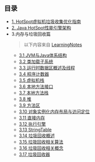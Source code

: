 
## 目录

- [1. HotSpot虚拟机垃圾收集优化指南](JavaHotSpotVM.md)
- [2. Java HotSpot性能引擎架构](JavaHotSpot性能引擎架构.md)
- 3.内存与垃圾回收篇
    >以下内容来自 [LearningNotes](https://gitee.com/moxi159753/LearningNotes/tree/master/JVM)
    - [3.1 JVM与Java体系结构](内存与垃圾回收篇/1_JVM与Java体系结构/README.md)
    - [3.2 类加载子系统](内存与垃圾回收篇/2_类加载子系统/README.md)
    - [3.3 运行时数据区概述及线程](内存与垃圾回收篇/3_运行时数据区概述及线程/README.md)
    - [3.4 程序计数器](内存与垃圾回收篇/4_程序计数器/README.md)
    - [3.5 虚拟机栈](内存与垃圾回收篇/5_虚拟机栈/README.md)
    - [3.6 本地方法接口](内存与垃圾回收篇/6_本地方法接口/README.md)
    - [3.7 本地方法栈](内存与垃圾回收篇/7_本地方法栈/README.md)
    - [3.8 堆](内存与垃圾回收篇/8_堆/README.md)
    - [3.9 方法区](内存与垃圾回收篇/9_方法区/README.md)
    - [3.10 对象实例化内存布局与访问定位](内存与垃圾回收篇/10_对象实例化内存布局与访问定位/README.md)
    - [3.11 直接内存](内存与垃圾回收篇/11_直接内存/README.md)
    - [3.12 执行引擎](内存与垃圾回收篇/12_执行引擎/README.md)
    - [3.13 StringTable](内存与垃圾回收篇/13_StringTable/README.md)
    - [3.14 垃圾回收概述](内存与垃圾回收篇/14_垃圾回收概述/README.md)
    - [3.15 垃圾回收相关算法](内存与垃圾回收篇/15_垃圾回收相关算法/README.md)
    - [3.16 垃圾回收相关概念](内存与垃圾回收篇/16_垃圾回收相关概念/README.md)
    - [3.17 垃圾回收器](内存与垃圾回收篇/17_垃圾回收器/README.md)

